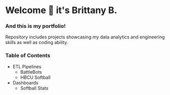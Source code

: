 # Welcome :wave: it's Brittany B.

### And this is my portfolio!
Repository includes projects showcasing my data analytics and engineering skills as well as coding ability. 

### Table of Contents
+ ETL Pipelines
  + BattleBots 
  + HBCU Softball
+ Dashboards
  + Softball Stats

